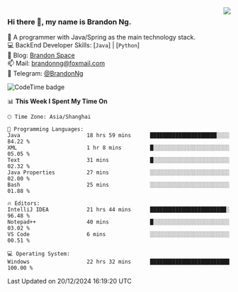 <img  align="right" src="https://github-readme-stats-brandon0824.vercel.app/api/top-langs/?username=brandon0824&layout=compact">

### Hi there 👋, my name is Brandon Ng.

🌱 A programmer with Java/Spring as the main technology stack.  
💻 BackEnd Developer Skills: [`Java`] | [`Python`]  
📝 Blog: [Brandon Space](https://brandonng.tech)  
📫 Mail: brandonng@foxmail.com  
📰 Telegram: [@BrandonNg](https://t.me/BrandonNg24)  

![CodeTime badge](https://img.shields.io/endpoint?style=flat-square&url=https%3A%2F%2Fapi.codetime.dev%2Fshield%3Fid%3D128%26project%3D%26in%3D604800000)

<!--START_SECTION:waka-->
📊 **This Week I Spent My Time On** 

```text
🕑︎ Time Zone: Asia/Shanghai

💬 Programming Languages: 
Java                     18 hrs 59 mins      █████████████████████░░░░   84.22 % 
XML                      1 hr 8 mins         █░░░░░░░░░░░░░░░░░░░░░░░░   05.05 % 
Text                     31 mins             █░░░░░░░░░░░░░░░░░░░░░░░░   02.32 % 
Java Properties          27 mins             ░░░░░░░░░░░░░░░░░░░░░░░░░   02.00 % 
Bash                     25 mins             ░░░░░░░░░░░░░░░░░░░░░░░░░   01.88 % 

🔥 Editors: 
IntelliJ IDEA            21 hrs 44 mins      ████████████████████████░   96.48 % 
Notepad++                40 mins             █░░░░░░░░░░░░░░░░░░░░░░░░   03.02 % 
VS Code                  6 mins              ░░░░░░░░░░░░░░░░░░░░░░░░░   00.51 % 

💻 Operating System: 
Windows                  22 hrs 32 mins      █████████████████████████   100.00 % 
```


 Last Updated on 20/12/2024 16:19:20 UTC
<!--END_SECTION:waka-->
